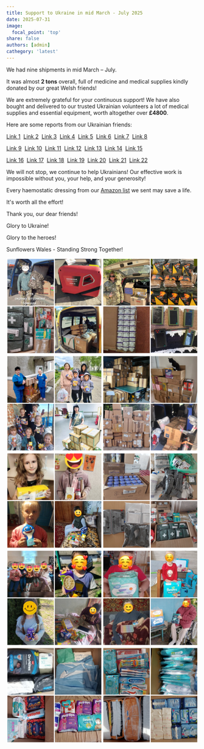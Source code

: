 ```yaml
---
title: Support to Ukraine in mid March - July 2025
date: 2025-07-31
image:
  focal_point: 'top'
share: false
authors: [admin]
cathegory: 'latest'
---
```


We had nine shipments in mid March – July. 

<!--more-->

It was almost **2 tons** overall, full of medicine and medical supplies kindly donated by our great Welsh friends! 

We are extremely grateful for your continuous support! We have also bought and delivered to our trusted Ukrainian volunteers a lot of medical supplies and essential equipment, worth altogether over **£4800**.

Here are some reports from our Ukrainian friends:

<a href="https://www.facebook.com/luda.barsyk/posts/pfbid02iHGuRnD8yLAKDEGmySfrvh2f9F1qcQWAawcKCKVmdyqH41BASXbVgUrcfeRgkN1vl" target="_blank">Link 1</a>&nbsp;&nbsp;<a href="https://www.facebook.com/groups/601579067497655/posts/1182800032708886/" target="_blank">Link 2</a>&nbsp;&nbsp;<a href="https://www.facebook.com/maria.gel.992716/posts/pfbid02y8BJ5QnXJrxswCbcfh4ZnR5WQDsoLf5DdYp9GFDCPkZg5Zs3LdZPh8tpfuWLYXVDl" target="_blank">Link 3</a>&nbsp;&nbsp;<a href="https://www.facebook.com/luda.barsyk/posts/pfbid0zS5guC9MUgiYbPSc1KcaoPa7JtthuTZBmJnejqYjhTvxULd26jKx8nAonVpjMTWnl" target="_blank">Link 4</a>&nbsp;&nbsp;<a href="https://www.facebook.com/groups/601579067497655/posts/1197822744539948/" target="_blank">Link 5</a>&nbsp;&nbsp;<a href="https://www.facebook.com/luda.barsyk/posts/pfbid02b9hR3ywvkrVfqoA8WYebPHE6scGxRCGFJ53ZboZbKz9YGwhQdCNXktnLWB232Rocl" target="_blank">Link 6</a>&nbsp;&nbsp;<a href="https://www.facebook.com/groups/601579067497655/posts/1204201307235425/" target="_blank">Link 7</a>&nbsp;&nbsp;<a href="https://www.facebook.com/maria.gel.992716/videos/565213136599767" target="_blank">Link 8</a>

<a href="https://www.facebook.com/oksana.khomenko.18/posts/pfbid0EM9MrttuimJhfZvnVHPER7jxeTQuDMG4NtC8LT5zK8pKtPT2RCG5snXz82igHRa3l" target="_blank">Link 9</a>&nbsp;&nbsp;<a href="https://www.facebook.com/pavlo.fedaka/posts/pfbid02w6fnV3cKuDKsdw7UbLWj1urZ9hw1fyGCjPJLxdz65PndrGwfxXdBUnxgVwCP3T9dl" target="_blank">Link 10</a>&nbsp;&nbsp;<a href="https://www.facebook.com/luda.barsyk/posts/pfbid02xUPjvzZocY3kuxUKVSZzvA2c3MGxgMSARHwt2GvUB5oj1CEQmtxkncrzKi3wTYRBl" target="_blank">Link 11</a>&nbsp;&nbsp;<a href="https://www.facebook.com/luda.barsyk/posts/pfbid07vdVz4mrjR6wuWL2qp2xaoPf1N4HUGKem2ynpaVdve6kD2YwEB1vJ3HgT5WN7Rmnl" target="_blank">Link 12</a>&nbsp;&nbsp;<a href="https://www.facebook.com/groups/601579067497655/posts/1235177787471110/" target="_blank">Link 13</a>&nbsp;&nbsp;<a href="https://www.facebook.com/groups/601579067497655/posts/1242044466784442/" target="_blank">Link 14</a>&nbsp;&nbsp;<a href="https://www.facebook.com/groups/601579067497655/posts/1246561102999445/" target="_blank">Link 15</a>

<a href="https://www.facebook.com/luda.barsyk/posts/pfbid02dhEuDnbSywHSUAGecfQL4rUkBpjr5zBp6gBJiTJMabFcGgTPzaAsUXhHEkZasav7l" target="_blank">Link 16</a>&nbsp;&nbsp;<a href="https://www.facebook.com/pavlo.fedaka/posts/pfbid02pDHh18BchDp5qLCb9d5q31U2BKQfgt3Kz1wGH26CnnkwR7KGF141mncbdvVPEYCyl" target="_blank">Link 17</a>&nbsp;&nbsp;<a href="https://www.facebook.com/viktoria.sorokina.595683/posts/pfbid02jDzQX2FXc1yqWEzAU2beMsqpxEywTWqLWYJNLVHtNHTnLV89J8ciFT1rgUSfjyGdl" target="_blank">Link 18</a>&nbsp;&nbsp;<a href="https://www.facebook.com/luda.barsyk/posts/pfbid0mEJNg5wfkLrjtXF9ESp4E4jbgLUnqmZM4Uty493midbF3fjTobx88dKus7GwiJrXl" target="_blank">Link 19</a>&nbsp;&nbsp;<a href="https://www.facebook.com/viktoria.sorokina.595683/posts/pfbid02UxPy4SWWG5ttCQ8LHFCivUnzkjc7iWBBMFkjMsXJgSFU4UGyGFDEyC7RuE9URXRNl" target="_blank">Link 20</a>&nbsp;&nbsp;<a href="https://www.facebook.com/luda.barsyk/posts/pfbid036Vr4sztNAMAtxmWGi3Bdb7fCZUJSMrUcEpPk5i3C7tcMcahpUbP3Sguiij99hv9ul" target="_blank">Link 21</a>&nbsp;&nbsp;<a href="https://www.facebook.com/luda.barsyk/posts/pfbid0rQjkCrrmY24jwNZhLqja5kPxXqx4YHV9j25SB5crvtnUimPepHpdwwejvrfPd1Rxl" target="_blank">Link 22</a>

We will not stop, we continue to help Ukrainians! Our effective work is impossible without you, your help, and your generosity! 

Every haemostatic dressing from our <a href="https://amzn.to/3DeSWrn" target="_blank">Amazon list</a> we sent may save a life. 

It's worth all the effort!

Thank you, our dear friends!

Glory to Ukraine!

Glory to the heroes!

Sunflowers Wales - Standing Strong Together!


<div style="margin-top: 0;"><img src="sh01.jpg" alt="shShipment1" width="50%" style="display: inline; margin-top: 0;"/><img src="sh02.jpg" alt="shShipment2" width="50%" style="display: inline; margin-top: 0;"/></div> 

<div style="margin-top: 0;"><img src="sh1.jpg" alt="shShipment1" width="50%" style="display: inline; margin-top: 0;"/><img src="sh2.jpg" alt="shShipment2" width="50%" style="display: inline; margin-top: 0;"/></div> 

<div style="margin-top: 0;"><img src="sh3.jpg" alt="shShipment3" width="50%" style="display: inline; margin-top: 0;"/><img src="sh4.jpg" alt="shShipment4" width="50%" style="display: inline; margin-top: 0;"/></div> 

<div style="margin-top: 0;"><img src="sh5.jpg" alt="shShipment5" width="50%" style="display: inline; margin-top: 0;"/><img src="sh6.jpg" alt="shShipment6" width="50%" style="display: inline; margin-top: 0;"/></div> 

<div style="margin-top: 0;"><img src="sh7.jpg" alt="shShipment7" width="50%" style="display: inline; margin-top: 0;"/><img src="sh8.jpg" alt="shShipment8" width="50%" style="display: inline; margin-top: 0;"/></div> 